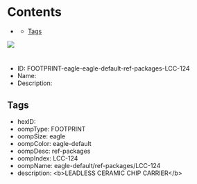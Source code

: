 



Contents
========

* [](#)
	* [Tags](#tags)
  
![][im]
# 

- ID: FOOTPRINT-eagle-eagle-default-ref-packages-LCC-124
- Name: 
- Description: 

## Tags

- hexID: 
- oompType: FOOTPRINT
- oompSize: eagle
- oompColor: eagle-default
- oompDesc: ref-packages
- oompIndex: LCC-124
- oompName: eagle-default/ref-packages/LCC-124
- description: &lt;b&gt;LEADLESS CERAMIC CHIP CARRIER&lt;/b&gt;



[im]: image.png
